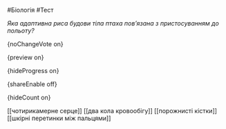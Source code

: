 #Біологія #Тест

*Яка адаптивна риса будови тіла птаха пов’язана з пристосуванням до польоту?*

{noChangeVote on}

{preview on}

{hideProgress on}

{shareEnable off}

{hideCount on}

[[чотирикамерне серце]]
[[два кола кровообігу]]
[[порожнисті кістки]]
[[шкірні перетинки між пальцями]]
